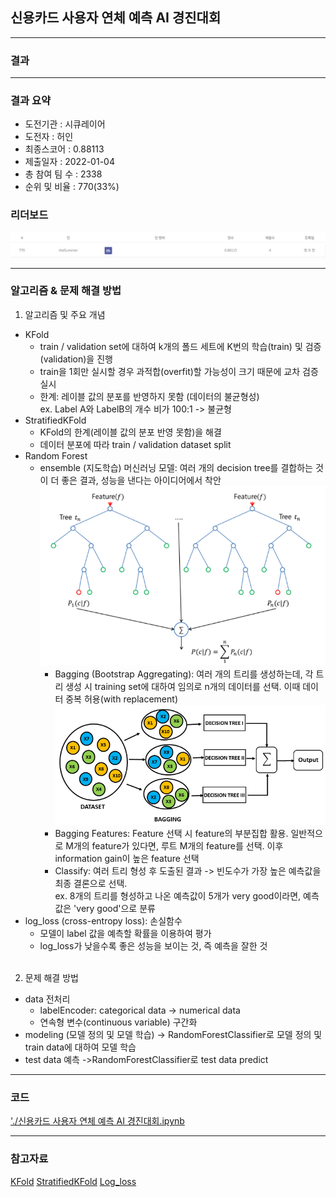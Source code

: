 ## 신용카드 사용자 연체 예측 AI 경진대회

------------

### 결과

----------------

### 결과 요약

* 도전기관 : 시큐레이어
* 도전자 : 허인
* 최종스코어 : 0.88113
* 제출일자 : 2022-01-04
* 총 참여 팀 수 : 2338
* 순위 및 비율 :  770(33%)

### 리더보드

![결과](screenshot/scoreCard.png)

----------

### 알고리즘 & 문제 해결 방법

1. 알고리즘 및 주요 개념
* KFold
  * train / validation set에 대하여 k개의 폴드 세트에 K번의 학습(train) 및 검증(validation)을 진행
  * train을 1회만 실시할 경우 과적합(overfit)할 가능성이 크기 때문에 교차 검증 실시
  * 한계: 레이블 값의 분포를 반영하지 못함 (데이터의 불균형성)<br>
    ex. Label A와 LabelB의 개수 비가 100:1 -> 불균형
 * StratifiedKFold
   * KFold의 한계(레이블 값의 분포 반영 못함)을 해결
   * 데이터 분포에 따라 train / validation dataset split
* Random Forest
  * ensemble (지도학습) 머신러닝 모델: 여러 개의 decision tree를 결합하는 것이 더 좋은 결과, 성능을 낸다는 아이디어에서 착안
    <img src="screenshot/RandomForest.png" alt="model" style="zoom: 67%;" />
    - Bagging (Bootstrap Aggregating): 여러 개의 트리를 생성하는데, 각 트리 생성 시 training set에 대하여 임의로 n개의 데이터를 선택. 이때 데이터 중복 허용(with replacement)
    ![결과](screenshot/RandomForest2.png)
    - Bagging Features: Feature 선택 시 feature의 부분집합 활용. 일반적으로 M개의 feature가 있다면, 루트 M개의 feature를 선택. 이후 information gain이 높은 feature 선택
    - Classify: 여러 트리 형성 후 도출된 결과 -> 빈도수가 가장 높은 예측값을 최종 결론으로 선택.<br>
      ex. 8개의 트리를 형성하고 나온 예측값이 5개가 very good이라면, 예측값은 'very good'으로 분류
* log_loss (cross-entropy loss): 손실함수
  * 모델이 label 값을 예측할 확률을 이용하여 평가
  * log_loss가 낮을수록 좋은 성능을 보이는 것, 즉 예측을 잘한 것
  <br><br>
 
 2. 문제 해결 방법
 * data 전처리
   * labelEncoder: categorical data -> numerical data
   * 연속형 변수(continuous variable) 구간화
 * modeling (모델 정의 및 모델 학습) -> RandomForestClassifier로 모델 정의 및 train data에 대하여 모델 학습
 * test data 예측 ->RandomForestClassifier로 test data predict

-----------

### 코드

['./신용카드 사용자 연체 예측 AI 경진대회.ipynb](https://github.com/gjdls01/AutoAPE-challenge3/blob/main/dacon/%EA%B5%AC%EB%82%B4%EC%8B%9D%EB%8B%B9%20%EC%8B%9D%EC%88%98%20%EC%9D%B8%EC%9B%90%20%EC%98%88%EC%B8%A1%20AI%20%EA%B2%BD%EC%A7%84%EB%8C%80%ED%9A%8C/%EA%B5%AC%EB%82%B4%EC%8B%9D%EB%8B%B9%20%EC%8B%9D%EC%88%98%20%EC%9D%B8%EC%9B%90%20%EC%98%88%EC%B8%A1%20AI%20%EA%B2%BD%EC%A7%84%EB%8C%80%ED%9A%8C.ipynb)

-----------

### 참고자료

[KFold](https://scikit-learn.org/stable/modules/generated/sklearn.model_selection.KFold.html)
[StratifiedKFold](https://scikit-learn.org/stable/modules/generated/sklearn.model_selection.StratifiedKFold.html)
[Log_loss](https://scikit-learn.org/stable/modules/generated/sklearn.metrics.log_loss.html)

